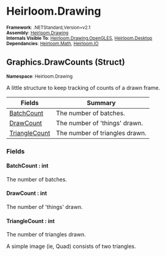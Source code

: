 # Heirloom.Drawing

<small>**Framework**: .NETStandard,Version=v2.1</small>  
<small>**Assembly**: [Heirloom.Drawing](../Heirloom.Drawing/Heirloom.Drawing.md)</small>  
<small>**Internals Visible To**: [Heirloom.Drawing.OpenGLES](../Heirloom.Drawing.OpenGLES/Heirloom.Drawing.OpenGLES.md), [Heirloom.Desktop](../Heirloom.Desktop/Heirloom.Desktop.md)</small>  
<small>**Dependancies**: [Heirloom.Math](../Heirloom.Math/Heirloom.Math.md), [Heirloom.IO](../Heirloom.IO/Heirloom.IO.md)</small>  

## Graphics.DrawCounts (Struct)
<small>**Namespace**: Heirloom.Drawing</sub></small>  

A little structure to keep tracking of counts of a drawn frame.

| Fields                        | Summary                        |
|-------------------------------|--------------------------------|
| [BatchCount](#BAT27B69C73)    | The number of batches.         |
| [DrawCount](#DRA5740BB87)     | The number of 'things' drawn.  |
| [TriangleCount](#TRIFB928221) | The number of triangles drawn. |

### Fields

#### <a name="BAT27B69C73"></a>BatchCount : int

The number of batches.

#### <a name="DRA5740BB87"></a>DrawCount : int

The number of 'things' drawn.

#### <a name="TRIFB928221"></a>TriangleCount : int

The number of triangles drawn.

A simple image (ie, Quad) consists of two triangles.


